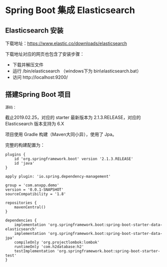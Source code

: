 # Spring Boot 集成 Elasticsearch

## Elasticsearch 安装

下载地址：https://www.elastic.co/downloads/elasticsearch

下载地址对应的网页也包含了安装步骤：

- 下载并解压文件
- 运行 /bin/elasticsearch （windows下为 bin\elasticsearch.bat）
- 访问 http://localhost:9200/

## 搭建Spring Boot 项目

    源码：

截止2019.02.25，对应的 starter 最新版本为 2.1.3.RELEASE，对应的 Elasticsearch 版本支持为 6.X

项目使用 Gradle 构建（Maven大同小异），使用了 Jpa。

完整的构建配置为：

```
plugins {
    id 'org.springframework.boot' version '2.1.3.RELEASE'
    id 'java'
}

apply plugin: 'io.spring.dependency-management'

group = 'com.anxpp.demo'
version = '0.0.1-SNAPSHOT'
sourceCompatibility = '1.8'

repositories {
    mavenCentral()
}

dependencies {
    implementation 'org.springframework.boot:spring-boot-starter-data-elasticsearch'
    implementation 'org.springframework.boot:spring-boot-starter-data-jpa'
    compileOnly 'org.projectlombok:lombok'
    runtimeOnly 'com.h2database:h2'
    testImplementation 'org.springframework.boot:spring-boot-starter-test'
}
```


